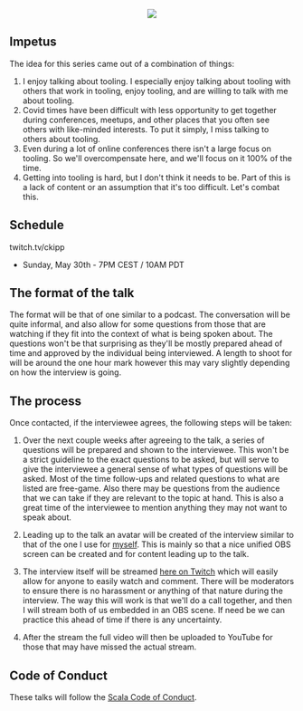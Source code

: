 <p align="center">
  <img src="https://i.imgur.com/SZu4xQ7.jpg"/>
</p>

## Impetus

The idea for this series came out of a combination of things:

1. I enjoy talking about tooling. I especially enjoy talking about tooling with
   others that work in tooling, enjoy tooling, and are willing to talk with me
   about tooling.
2. Covid times have been difficult with less opportunity to get together during
   conferences, meetups, and other places that you often see others with
   like-minded interests. To put it simply, I miss talking to others about
   tooling.
3. Even during a lot of online conferences there isn't a large focus on tooling.
   So we'll overcompensate here, and we'll focus on it 100% of the time.
4. Getting into tooling is hard, but I don't think it needs to be. Part of this
   is a lack of content or an assumption that it's too difficult. Let's combat
   this.

## Schedule

twitch.tv/ckipp

- Sunday, May 30th - 7PM CEST / 10AM PDT

## The format of the talk

The format will be that of one similar to a podcast. The conversation will be
quite informal, and also allow for some questions from those that are
watching if they fit into the context of what is being spoken about. The
questions won't be that surprising as they'll be mostly prepared ahead of time
and approved by the individual being interviewed. A length to shoot for
will be around the one hour mark however this may vary slightly depending on how
the interview is going.

## The process

Once contacted, if the interviewee agrees, the following steps will be taken:

1. Over the next couple weeks after agreeing to the talk, a series of questions
   will be prepared and shown to the interviewee. This won't be a strict
   guideline to the exact questions to be asked, but will serve to give the
   interviewee a general sense of what types of questions will be asked. Most of
   the time follow-ups and related questions to what are listed are free-game.
   Also there may be questions from the audience that we can take if they are
   relevant to the topic at hand. This is also a great time of the interviewee
   to mention anything they may not want to speak about.

2. Leading up to the talk an avatar will be created of the interview similar to
   that of the one I use for
   [myself](https://avatars.githubusercontent.com/u/13974112?v=4). This is
   mainly so that a nice unified OBS screen can be created and for content
   leading up to the talk.

3. The interview itself will be streamed [here on
   Twitch](https://www.twitch.tv/ckipp) which will easily allow for anyone to
   easily watch and comment. There will be moderators to ensure there is no
   harassment or anything of that nature during the interview. The way this will
   work is that we'll do a call together, and then I will stream both of us
   embedded in an OBS scene. If need be we can practice this ahead of time if
   there is any uncertainty.

4. After the stream the full video will then be uploaded to YouTube for those
   that may have missed the actual stream.

## Code of Conduct

These talks will follow the [Scala Code of Conduct](https://www.scala-lang.org/conduct/).
